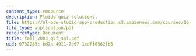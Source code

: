 ```yaml
---
content_type: resource
description: Fluids quiz solutions.
file: https://ol-ocw-studio-app-production.s3.amazonaws.com/courses/16-01-unified-engineering-i-ii-iii-iv-fall-2005-spring-2006/6732285cbd2a40117b671edff6362fb5_fall_2003_q5f_sol.pdf
file_type: application/pdf
resourcetype: Document
title: fall_2003_q5f_sol.pdf
uid: 6732285c-bd2a-4011-7b67-1edff6362fb5
---
```


